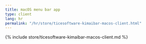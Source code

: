 ```yaml
---
title: macOS menu bar app
type: client
lang: hr
permalink: "/hr/store/ticesoftware-kimaibar-macos-client.html"
---
```


{% include store/ticesoftware-kimaibar-macos-client.md %}
